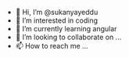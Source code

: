 - 👋 Hi, I’m @sukanyayeddu
- 👀 I’m interested in coding
- 🌱 I’m currently learning angular
- 💞️ I’m looking to collaborate on ...
- 📫 How to reach me ...

<!---
sukanyayeddu/sukanyayeddu is a ✨ special ✨ repository because its `README.md` (this file) appears on your GitHub profile.
You can click the Preview link to take a look at your changes.
--->
